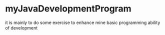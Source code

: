 # myJavaDevelopmentProgram
it is mainly to do some exercise to enhance mine basic programming ability of development
